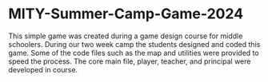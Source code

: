 # MITY-Summer-Camp-Game-2024
This simple game was created during a game design course for middle schoolers.
During our two week camp the students designed and coded this game.
Some of the code files such as the map and utilities were provided to speed the process.
The core main file, player, teacher, and principal were developed in course.
